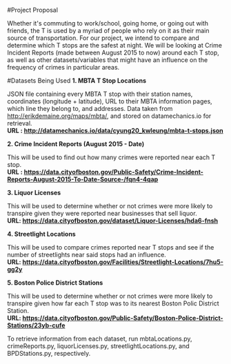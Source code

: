 #Project Proposal

Whether it's commuting to work/school, going home, or going out with friends, the T is used by a myriad of people who rely on it as their main source of transportation.
For our project, we intend to compare and determine which T stops are the safest at night. We will be looking at Crime Incident Reports (made between August 2015 to now) around each T stop, as well as other datasets/variables that might have an influence on the frequency of crimes in particular areas. 

#Datasets Being Used
**1. MBTA T Stop Locations**

JSON file containing every MBTA T stop with their station names, coordinates (longitude + latitude), URL to their MBTA information pages, which line they belong to, and addresses. Data taken from http://erikdemaine.org/maps/mbta/, and stored on datamechanics.io for retrieval.<br>
**URL : http://datamechanics.io/data/cyung20_kwleung/mbta-t-stops.json**

**2. Crime Incident Reports (August 2015 - Date)**

This will be used to find out how many crimes were reported near each T stop.<br>
**URL : https://data.cityofboston.gov/Public-Safety/Crime-Incident-Reports-August-2015-To-Date-Source-/fqn4-4qap**

**3. Liquor Licenses** 

This will be used to determine whether or not crimes were more likely to transpire given they were reported near businesses that sell liquor.<br>
**URL: https://data.cityofboston.gov/dataset/Liquor-Licenses/hda6-fnsh**

**4. Streetlight Locations**

This will be used to compare crimes reported near T stops and see if the number of streetlights near said stops had an influence.<br>
**URL: https://data.cityofboston.gov/Facilities/Streetlight-Locations/7hu5-gg2y**


**5. Boston Police District Stations**

This will be used to determine whether or not crimes were more likely to transpire given how far each T stop was to its nearest Boston Polic District Station.<br>
**URL: https://data.cityofboston.gov/Public-Safety/Boston-Police-District-Stations/23yb-cufe**

To retrieve information from each dataset, run mbtaLocations.py, crimeReports.py, liquorLicenses.py, streetlightLocations.py, and BPDStations.py, respectively.
